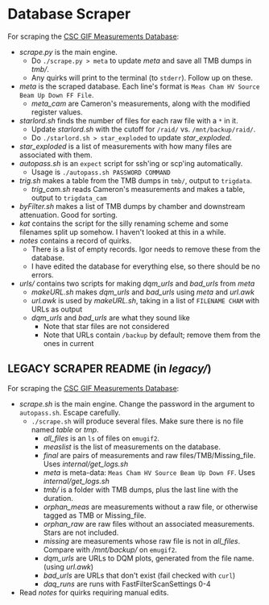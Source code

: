 # Database Scraper

For scraping the [CSC GIF Measurements Database](https://oraweb.cern.ch/pls/cms_emu_fast.pro/gif_log.top_page):
  * *scrape.py* is the main engine.
    * Do `./scrape.py > meta` to update *meta* and save all TMB dumps in *tmb/*.
    * Any quirks will print to the terminal (to `stderr`). Follow up on these.
  * *meta* is the scraped database. Each line's format is `Meas Cham HV Source Beam Up Down FF File`.
    * *meta_cam* are Cameron's measurements, along with the modified register values.
  * *starlord.sh* finds the number of files for each raw file with a `*` in it.
    * Update *starlord.sh* with the cutoff for `/raid/` vs. `/mnt/backup/raid/`.
    * Do `./starlord.sh > star_exploded` to update *star_exploded*.
  * *star_exploded* is a list of measurements with how many files are associated with them.
  * *autopass.sh* is an `expect` script for ssh'ing or scp'ing automatically.
    * Usage is `./autopass.sh PASSWORD COMMAND`
  * *trig.sh* makes a table from the TMB dumps in `tmb/`, output to `trigdata`.
    * *trig_cam.sh* reads Cameron's measurements and makes a table, output to `trigdata_cam`
  * *byFilter.sh* makes a list of TMB dumps by chamber and downstream attenuation. Good for sorting.
  * *kat* contains the script for the silly renaming scheme and some filenames split up somehow. I haven't looked at this in a while.
  * *notes* contains a record of quirks.
    * There is a list of empty records. Igor needs to remove these from the database.
    * I have edited the database for everything else, so there should be no errors.
  * *urls/* contains two scripts for making *dqm_urls* and *bad_urls* from *meta*
    * *makeURL.sh* makes *dqm_urls* and *bad_urls* using *meta* and *url.awk*
    * *url.awk* is used by *makeURL.sh*, taking in a list of `FILENAME CHAM` with URLs as output
    * *dqm_urls* and *bad_urls* are what they sound like
      * Note that star files are not considered
      * Note that URLs contain `/backup` by default; remove them from the ones in current

## LEGACY SCRAPER README (in *legacy/*)

For scraping the [CSC GIF Measurements Database](https://oraweb.cern.ch/pls/cms_emu_fast.pro/gif_log.top_page):
  * *scrape.sh* is the main engine. Change the password in the argument to `autopass.sh`. Escape carefully.
    * `./scrape.sh` will produce several files. Make sure there is no file named *table* or *tmp*.
      * *all_files* is an `ls` of files on `emugif2`.
      *	*measlist* is the list of measurements on the database.
      * *final* are pairs of measurements and raw files/TMB/Missing_file. Uses *internal/get_logs.sh*
      * *meta* is meta-data: `Meas Cham HV Source Beam Up Down FF`. Uses *internal/get_logs.sh*
      * *tmb/* is a folder with TMB dumps, plus the last line with the duration.
      * *orphan_meas* are measurements without a raw file, or otherwise tagged as TMB or Missing_file.
      * *orphan_raw* are raw files without an associated measurements. Stars are not included.
      * *missing* are measurements whose raw file is not in *all_files*. Compare with */mnt/backup/* on `emugif2`.
      * *dqm_urls* are URLs to DQM plots, generated from the file name. (using *url.awk*)
      * *bad_urls* are URLs that don't exist (fail checked with `curl`)
      * *daq_runs* are runs with FastFilterScanSettings 0-4
  * Read *notes* for quirks requiring manual edits.
